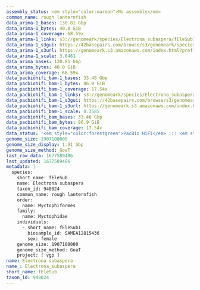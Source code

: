 ```yaml
---
assembly_status: <em style="color:maroon">No assembly</em>
common_name: rough lanternfish
data_arima-1_bases: 130.81 Gbp
data_arima-1_bytes: 40.0 GiB
data_arima-1_coverage: 68.59x
data_arima-1_links: s3://genomeark/species/Electrona_subaspera/fEleSub1/genomic_data/arima/<br>
data_arima-1_s3gui: https://42basepairs.com/browse/s3/genomeark/species/Electrona_subaspera/fEleSub1/genomic_data/arima/
data_arima-1_s3url: https://genomeark.s3.amazonaws.com/index.html?prefix=species/Electrona_subaspera/fEleSub1/genomic_data/arima/
data_arima-1_scale: 3.0481
data_arima_bases: 130.81 Gbp
data_arima_bytes: 40.0 GiB
data_arima_coverage: 68.59x
data_pacbiohifi_bam-1_bases: 33.46 Gbp
data_pacbiohifi_bam-1_bytes: 86.9 GiB
data_pacbiohifi_bam-1_coverage: 17.54x
data_pacbiohifi_bam-1_links: s3://genomeark/species/Electrona_subaspera/fEleSub1/genomic_data/pacbio_hifi/<br>
data_pacbiohifi_bam-1_s3gui: https://42basepairs.com/browse/s3/genomeark/species/Electrona_subaspera/fEleSub1/genomic_data/pacbio_hifi/
data_pacbiohifi_bam-1_s3url: https://genomeark.s3.amazonaws.com/index.html?prefix=species/Electrona_subaspera/fEleSub1/genomic_data/pacbio_hifi/
data_pacbiohifi_bam-1_scale: 0.3585
data_pacbiohifi_bam_bases: 33.46 Gbp
data_pacbiohifi_bam_bytes: 86.9 GiB
data_pacbiohifi_bam_coverage: 17.54x
data_status: '<em style="color:forestgreen">PacBio HiFi</em> ::: <em style="color:forestgreen">Arima</em>'
genome_size: 1907100000
genome_size_display: 1.91 Gbp
genome_size_method: GoaT
last_raw_data: 1677589486
last_updated: 1677589486
metadata: |
  species:
    short_name: fEleSub
    name: Electrona subaspera
    taxon_id: 948024
    common_name: rough lanternfish
    order:
      name: Myctophiformes
    family:
      name: Myctophidae
    individuals:
      - short_name: fEleSub1
        biosample_id: SAMEA12815436
        sex: female
    genome_size: 1907100000
    genome_size_method: GoaT
    project: [ vgp ]
name: Electrona subaspera
name_: Electrona_subaspera
short_name: fEleSub
taxon_id: 948024
---
```

